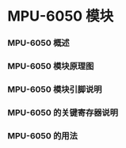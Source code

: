 # MPU-6050 模块

### MPU-6050 概述

### MPU-6050 模块原理图

### MPU-6050 模块引脚说明

### MPU-6050 的关键寄存器说明

### MPU-6050 的用法